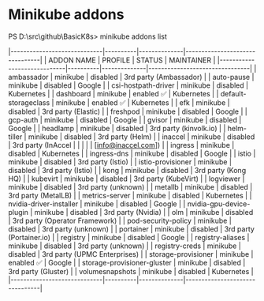 #  Minikube addons

PS D:\src\github\BasicK8s> minikube addons list

|-----------------------------|----------|--------------|--------------------------------|
|         ADDON NAME          | PROFILE  |    STATUS    |           MAINTAINER           |
|-----------------------------|----------|--------------|--------------------------------|
| ambassador                  | minikube | disabled     | 3rd party (Ambassador)         |
| auto-pause                  | minikube | disabled     | Google                         |
| csi-hostpath-driver         | minikube | disabled     | Kubernetes                     |
| dashboard                   | minikube | enabled ✅   | Kubernetes                     |
| default-storageclass        | minikube | enabled ✅   | Kubernetes                     |
| efk                         | minikube | disabled     | 3rd party (Elastic)            |
| freshpod                    | minikube | disabled     | Google                         |
| gcp-auth                    | minikube | disabled     | Google                         |
| gvisor                      | minikube | disabled     | Google                         |
| headlamp                    | minikube | disabled     | 3rd party (kinvolk.io)         |
| helm-tiller                 | minikube | disabled     | 3rd party (Helm)               |
| inaccel                     | minikube | disabled     | 3rd party (InAccel             |
|                             |          |              | [info@inaccel.com])            |
| ingress                     | minikube | disabled     | Kubernetes                     |
| ingress-dns                 | minikube | disabled     | Google                         |
| istio                       | minikube | disabled     | 3rd party (Istio)              |
| istio-provisioner           | minikube | disabled     | 3rd party (Istio)              |
| kong                        | minikube | disabled     | 3rd party (Kong HQ)            |
| kubevirt                    | minikube | disabled     | 3rd party (KubeVirt)           |
| logviewer                   | minikube | disabled     | 3rd party (unknown)            |
| metallb                     | minikube | disabled     | 3rd party (MetalLB)            |
| metrics-server              | minikube | disabled     | Kubernetes                     |
| nvidia-driver-installer     | minikube | disabled     | Google                         |
| nvidia-gpu-device-plugin    | minikube | disabled     | 3rd party (Nvidia)             |
| olm                         | minikube | disabled     | 3rd party (Operator Framework) |
| pod-security-policy         | minikube | disabled     | 3rd party (unknown)            |
| portainer                   | minikube | disabled     | 3rd party (Portainer.io)       |
| registry                    | minikube | disabled     | Google                         |
| registry-aliases            | minikube | disabled     | 3rd party (unknown)            |
| registry-creds              | minikube | disabled     | 3rd party (UPMC Enterprises)   |
| storage-provisioner         | minikube | enabled ✅   | Google                         |
| storage-provisioner-gluster | minikube | disabled     | 3rd party (Gluster)            |
| volumesnapshots             | minikube | disabled     | Kubernetes                     |
|-----------------------------|----------|--------------|--------------------------------|


